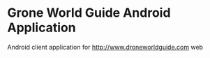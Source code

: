 # Grone World Guide Android Application
Android client application for http://www.droneworldguide.com web
